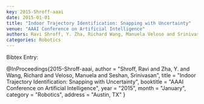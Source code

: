```yaml
---
key: 2015-Shroff-aaai
date: 2015-01-01
title: "Indoor Trajectory Identification: Snapping with Uncertainty"
venue: "AAAI Conference on Artificial Intelligence"
authors: Ravi Shroff, Y. Zha, Richard Wang, Manuela Veloso and Srinivasan Seshan
categories: Robotics
---
```


Bibtex Entry:

@InProceedings{2015-Shroff-aaai,
    author = "Shroff, Ravi and Zha, Y. and Wang, Richard and Veloso, Manuela and Seshan, Srinivasan",
    title = "Indoor Trajectory Identification: Snapping with Uncertainty",
    booktitle = "AAAI Conference on Artificial Intelligence",
    year = "2015",
    month = "January",
    category = "Robotics",
    address = "Austin, TX"
}

